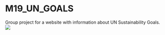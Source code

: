 # M19_UN_GOALS
Group project for a website with information about UN Sustainability Goals.
<img src="https://cdn.discordapp.com/attachments/1161245629721354240/1161775189709832262/pigeon3x.png?ex=65398675&is=65271175&hm=1fe9e436833257382a0407f151ada7b9f2b668135cc1262b3fa22ade56368d81&">
